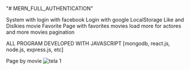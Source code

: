"# MERN_FULL_AUTHENTICATION" 

System with login with facebook
Login with google
LocalStorage
Like and Dislkies movie
Favorite Page with favorites movies
load more for actores and more movies
pagination

ALL PROGRAM DEVELOPED WITH JAVASCRIPT [mongodb, react.js, node.js, express.js, etc]


Page by movie
![tela 1](https://user-images.githubusercontent.com/57158431/84432951-ee3bd780-ac03-11ea-8608-6140e0873d25.jpg)
